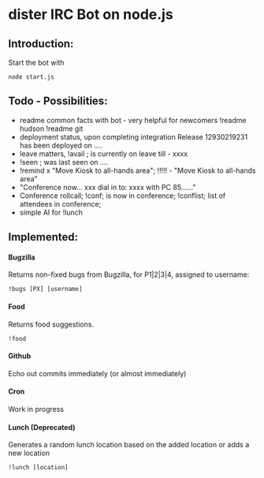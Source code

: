 dister IRC Bot on node.js
=========================
Introduction:
-------------
Start the bot with

    node start.js

Todo - Possibilities:
--------------------
- readme common facts with bot - very helpful for newcomers
	!readme hudson
	!readme git
- deployment status, upon completing integration
	Release 12930219231 has been deployed on .... 
- leave matters, !avail <nick>; <nick> is currently on leave till - xxxx
- !seen <nick>; <nick> was last seen on .... 
- !remind x "Move Kiosk to all-hands area"; <nick>!!!!! - "Move Kiosk to all-hands area"
- "Conference now... xxx dial in to: xxxx with PC 85......"
- Conference rollcall; !conf; <nick> is now in conference; !conflist; list of attendees in conference;
- simple AI for !lunch

Implemented:
------------
#### Bugzilla
Returns non-fixed bugs from Bugzilla, for P1|2|3|4, assigned to username:

    !bugs [PX] [username]

#### Food
Returns food suggestions.

    !food

#### Github
Echo out commits immediately (or almost immediately)

#### Cron
Work in progress

#### Lunch (Deprecated)
Generates a random lunch location based on the added location or adds a new
location

    !lunch [location]


